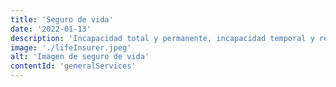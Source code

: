 ```yaml
---
title: 'Seguro de vida'
date: '2022-01-13'
description: 'Incapacidad total y permanente, incapacidad temporal y restas hospitalarias'
image: './lifeInsurer.jpeg'
alt: 'Imagen de seguro de vida'
contentId: 'generalServices'
---
```


